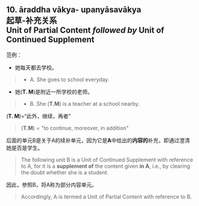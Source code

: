 ## 10. āraddha vākya- upanyāsavākya<br>**起草**-**补充**关系<br>**Unit of Partial Content** *followed by* **Unit of Continued Supplement**
范例：

   - 她每天都去学校。
>   - A. She goes to school everyday.
   - 她(**T. M**)是附近一所学校的老师。
>   - B. She (**T.M**) is a teacher at a school nearby.

   (**T. M**)=“此外，继续，再者”
>   (**T.M**) = "to continue, moreover, in addition"


后面的单元B是关于A的续补单元，因为它是**A**中给出的**内容的**补充，即通过澄清她是否是学生。
>The following unit B is a Unit of Continued Supplement with reference to A, for it is a **supplement of** the content given **in A**, i.e., by clearing the doubt whether she is a student.


因此，参照B，将A称为部分内容单元。
>Accordingly, A is termed a Unit of Partial Content with reference to B.
